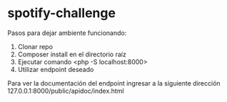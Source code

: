 # spotify-challenge
Pasos para dejar ambiente funcionando:
1) Clonar repo
2) Composer install en el directorio raíz
4) Ejecutar comando <php -S localhost:8000>
5) Utilizar endpoint deseado

Para ver la documentación del endpoint ingresar a la siguiente dirección
127.0.0.1:8000/public/apidoc/index.html

